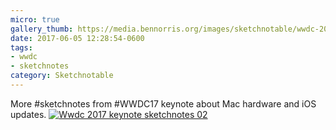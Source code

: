 ```yaml
---
micro: true
gallery_thumb: https://media.bennorris.org/images/sketchnotable/wwdc-2017/wwdc-2017-keynote-sketchnotes-02.jpg
date: 2017-06-05 12:28:54-0600
tags:
- wwdc
- sketchnotes
category: Sketchnotable
---
```


More #sketchnotes from #WWDC17 keynote about Mac hardware and iOS updates. [![Wwdc 2017 keynote sketchnotes 02](https://media.bennorris.org/images/sketchnotable/wwdc-2017/wwdc-2017-keynote-sketchnotes-02.jpg)](https://media.bennorris.org/images/sketchnotable/wwdc-2017/wwdc-2017-keynote-sketchnotes-02.jpg)